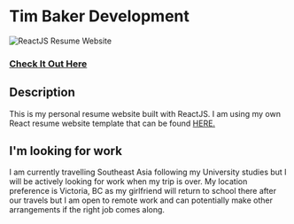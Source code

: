 # Tim Baker Development 
![ReactJS Resume Website](readme.jpg?raw=true "ReactJS Resume Website")
### <a href="http://timbakerdev.com/">Check It Out Here</a> 

## Description
This is my personal resume website built with ReactJS. I am using my own React resume website template that can be found <a href="https://github.com/tbakerx/react-resume-template">HERE.</a>


## I'm looking for work
I am currently travelling Southeast Asia following my University studies but I will be actively looking for work when my trip is over. My location preference is Victoria, BC as my girlfriend will return to school there after our travels but I am open to remote work and can potentially make other arrangements if the right job comes along. 

